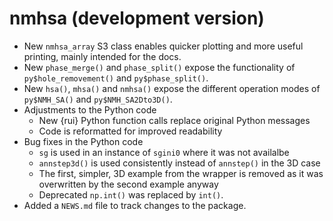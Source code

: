 # nmhsa (development version)

* New `nmhsa_array` S3 class enables quicker plotting and more useful
  printing, mainly intended for the docs.
* New `phase_merge()` and `phase_split()` expose the functionality of
  `py$hole_removement()` and `py$phase_split()`.
* New `hsa()`, `mhsa()` and `nmhsa()` expose the different operation modes of
  `py$NMH_SA()` and `py$NMH_SA2Dto3D()`.
* Adjustments to the Python code
    * New {rui} Python function calls replace original Python messages
    * Code is reformatted for improved readability
* Bug fixes in the Python code
    * `sg` is used in an instance of `sgini0` where it was not availalbe
    * `annstep3d()` is used consistently instead of `annstep()` in the 3D case
    * The first, simpler, 3D example from the wrapper is removed as it was
      overwritten by the second example anyway
    * Deprecated `np.int()` was replaced by `int()`.
* Added a `NEWS.md` file to track changes to the package.
